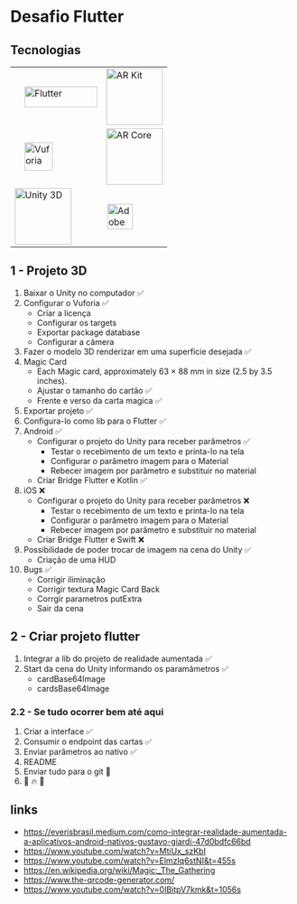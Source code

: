 # Desafio Flutter

## Tecnologias

<!-- logos das tecnologias utilizadas -->
<table border="0" width="100%">
  <tr>
    <td style="padding-left: 25px">
      <img alt="Flutter"
        src="https://flutter.dev/assets/flutter-lockup-1caf6476beed76adec3c477586da54de6b552b2f42108ec5bc68dc63bae2df75.png"
        width="129" height="37">
    </td>
    <td style="padding-left: 8px">
      <img alt="AR Kit" src="https://www.viewar.com/media/2019/12/logo_arkit.png" height="100">
    </td>
  </tr>
  <tr>
    <td style="padding-left: 25px"><img alt="Vuforia"
        src="https://www.techprior.com/wp-content/uploads/2017/12/Vuforia-Logo-OLx2a896.png" height="50"></td>
    <td><img alt="AR Core"
        src="https://i2.wp.com/noticiasetecnologia.com/wp-content/uploads/2019/02/Google-ARCore.jpg?fit=1000%2C533&ssl=1"
        height="100"></td>
  </tr>
  <tr>
    <td>
      <img alt="Unity 3D"
        src="https://unity3d.com/profiles/unity3d/themes/unity/images/pages/branding_trademarks/unity-masterbrand-black.png"
        height="100">
    </td>
    <td style="padding-left: 10px">
      <img alt="Adobe XD"
        src="https://s3.amazonaws.com/quiin/vendors/logos/000/010/584/original/Adobe_XD_lockup_one_line_black_text_%281%29.png?1587896798"
        height="45">
    </td>
  </tr>
</table>

## 1 - Projeto 3D

1. Baixar o Unity no computador ✅
2. Configurar o Vuforia ✅
    - Criar a licença
    - Configurar os targets
    - Exportar package database
    - Configurar a câmera
3. Fazer o modelo 3D renderizar em uma superficie desejada ✅
4. Magic Card
    - Each Magic card, approximately 63 × 88 mm in size (2.5 by 3.5 inches).
    - Ajustar o tamanho do cartão ✅
    - Frente e verso da carta magica ✅
5. Exportar projeto ✅
6. Configura-lo como lib para o Flutter ✅
7. Android ✅
    - Configurar o projeto do Unity para receber parâmetros ✅
      + Testar o recebimento de um texto e printa-lo na tela
      + Configurar o parâmetro imagem para o Material
      + Rebecer imagem por parâmetro e substituir no material
    - Criar Bridge Flutter e Kotlin ✅
8. iOS ❌
    - Configurar o projeto do Unity para receber parâmetros ❌
      + Testar o recebimento de um texto e printa-lo na tela
      + Configurar o parâmetro imagem para o Material
      + Rebecer imagem por parâmetro e substituir no material
    - Criar Bridge Flutter e Swift ❌
9. Possibilidade de poder trocar de imagem na cena do Unity ✅
    - Criação de uma HUD
10. Bugs ✅
    - Corrigir iliminação
    - Corrigir textura Magic Card Back
    - Corrgir parametros putExtra
    - Sair da cena

## 2 - Criar projeto flutter

1. Integrar a lib do projeto de realidade aumentada ✅
2. Start da cena do Unity informando os paramâmetros ✅
    - cardBase64Image
    - cardsBase64Image

### 2.2 - Se tudo ocorrer bem até aqui

1. Criar a interface ✅
2. Consumir o endpoint das cartas ✅
3. Enviar parâmetros ao nativo ✅
4. README
5. Enviar tudo para o git 🍺
6. 👊 🔥 🎉

## links

- https://everisbrasil.medium.com/como-integrar-realidade-aumentada-a-aplicativos-android-nativos-gustavo-giardi-47d0bdfc66bd
- https://www.youtube.com/watch?v=MtiUx_szKbI
- https://www.youtube.com/watch?v=ElmzIq6stNI&t=455s
- https://en.wikipedia.org/wiki/Magic:_The_Gathering
- https://www.the-qrcode-generator.com/
- https://www.youtube.com/watch?v=0IBitpV7kmk&t=1056s
